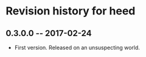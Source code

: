 # Revision history for heed

## 0.3.0.0  -- 2017-02-24

* First version. Released on an unsuspecting world.
